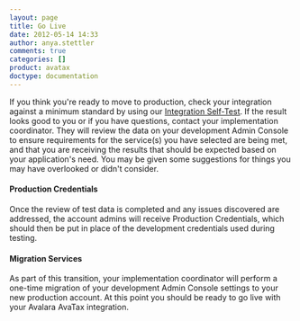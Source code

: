 ```yaml
---
layout: page
title: Go Live
date: 2012-05-14 14:33
author: anya.stettler
comments: true
categories: []
product: avatax
doctype: documentation
---
```

If you think you're ready to move to production, check your integration against a minimum standard by using our <a href="/resources/self-test">Integration Self-Test</a>. If the result looks good to you or if you have questions, contact your implementation coordinator. They will review the data on your development Admin Console to ensure requirements for the service(s) you have selected are being met, and that you are receiving the results that should be expected based on your application's need. You may be given some suggestions for things you may have overlooked or didn't consider.
<h4>Production Credentials</h4>
Once the review of test data is completed and any issues discovered are addressed, the account admins will receive Production Credentials, which should then be put in place of the development credentials used during testing.
<h4>Migration Services</h4>
As part of this transition, your implementation coordinator will perform a one-time migration of your development Admin Console settings to your new production account. At this point you should be ready to go live with your Avalara AvaTax integration.
